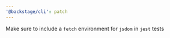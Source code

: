 ```yaml
---
'@backstage/cli': patch
---
```


Make sure to include a `fetch` environment for `jsdom` in `jest` tests
